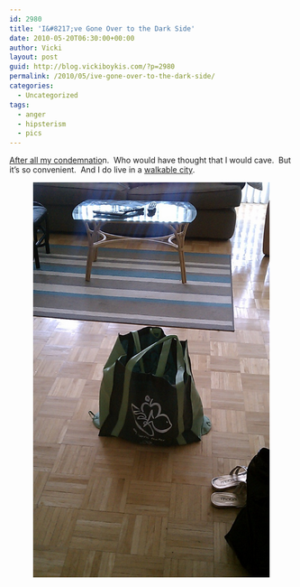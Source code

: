 ```yaml
---
id: 2980
title: 'I&#8217;ve Gone Over to the Dark Side'
date: 2010-05-20T06:30:00+00:00
author: Vicki
layout: post
guid: http://blog.vickiboykis.com/?p=2980
permalink: /2010/05/ive-gone-over-to-the-dark-side/
categories:
  - Uncategorized
tags:
  - anger
  - hipsterism
  - pics
---
```

<p style="text-align: left;">
  <a href="http://blog.vickiboykis.com/2010/03/11/environmentalism-has-its-roots-in-millions-of-violently-angry-soviet-women/">After all my condemnatio</a>n.  Who would have thought that I would cave.  But it&#8217;s so convenient.  And I do live in a <a href="snbc.msn.com/id/22097393/">walkable city</a>.
</p>

<p style="text-align: center;">
  <a href="https://raw.githubusercontent.com/veekaybee/wlb/gh-pages/assets/images/2010/05/102844930.jpg"><img class="aligncenter size-full wp-image-2981" title="102844930" src="https://raw.githubusercontent.com/veekaybee/wlb/gh-pages/assets/images/2010/05/102844930.jpg" alt="" width="420" height="700" /></a>
</p>